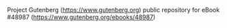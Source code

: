 Project Gutenberg (https://www.gutenberg.org) public repository for eBook #48987 (https://www.gutenberg.org/ebooks/48987)
